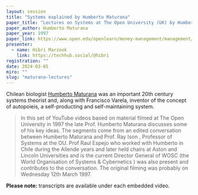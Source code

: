 ```yaml
---
layout: session
title: "Systems explained by Humberto Maturana"
paper_title: "Lectures on Systems at The Open University (UK) by Humberto Maturana"
paper_author: Humberto Maturana
paper_year: 1997
paper_link: https://www.open.edu/openlearn/money-management/management/leadership-and-management/managing/systems-explained-humberto-maturana
presenter:
  - name: Hibri Marzook
    link: https://techhub.social/@hibri
registration: ""
date: 2024-03-05
miro: ""
slug: "maturana-lectures"
---
```


Chilean biologist [Humberto Maturana](https://en.wikipedia.org/wiki/Humberto_Maturana) was an important 20th century systems theorist and, along with Francisco Varela, inventor of the concept of autopoieis, a self-producting and self-maintaining system.

> In this set of YouTube videos based on material filmed at The Open University in 1997 the late Prof. Humberto Maturana discusses some of his key ideas. The segments come from an edited conversation between Humberto Maturana and Prof. Ray Ison , Professor of Systems at the OU. Prof Raul Espejo who worked with Humberto in Chile during the Allende years and later held chairs at Aston and Lincoln Universities and is the current Director General of WOSC (the World Organisation of Systems & Cybernetics ) was also present and contributes to the conversation. The original filming was probably on Wednesday 12th March 1997.

**Please note:** transcripts are available under each embedded video.
